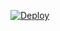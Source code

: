 [![Deploy](https://www.herokucdn.com/deploy/button.svg)](https://heroku.com/deploy?template=https://github.com/jeppestaerk/ITTWEB-Assignment1-FitnessApp/new/master)
